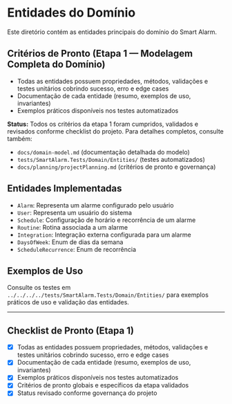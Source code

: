 
# Entidades do Domínio

Este diretório contém as entidades principais do domínio do Smart Alarm.

## Critérios de Pronto (Etapa 1 — Modelagem Completa do Domínio)

- Todas as entidades possuem propriedades, métodos, validações e testes unitários cobrindo sucesso, erro e edge cases
- Documentação de cada entidade (resumo, exemplos de uso, invariantes)
- Exemplos práticos disponíveis nos testes automatizados

**Status:** Todos os critérios da etapa 1 foram cumpridos, validados e revisados conforme checklist do projeto. Para detalhes completos, consulte também:

- `docs/domain-model.md` (documentação detalhada do modelo)
- `tests/SmartAlarm.Tests/Domain/Entities/` (testes automatizados)
- `docs/planning/projectPlanning.md` (critérios de pronto e governança)

## Entidades Implementadas

- `Alarm`: Representa um alarme configurado pelo usuário
- `User`: Representa um usuário do sistema
- `Schedule`: Configuração de horário e recorrência de um alarme
- `Routine`: Rotina associada a um alarme
- `Integration`: Integração externa configurada para um alarme
- `DaysOfWeek`: Enum de dias da semana
- `ScheduleRecurrence`: Enum de recorrência

## Exemplos de Uso

Consulte os testes em `../../../../tests/SmartAlarm.Tests/Domain/Entities/` para exemplos práticos de uso e validação das entidades.

---

## Checklist de Pronto (Etapa 1)

- [x] Todas as entidades possuem propriedades, métodos, validações e testes unitários cobrindo sucesso, erro e edge cases
- [x] Documentação de cada entidade (resumo, exemplos de uso, invariantes)
- [x] Exemplos práticos disponíveis nos testes automatizados
- [x] Critérios de pronto globais e específicos da etapa validados
- [x] Status revisado conforme governança do projeto
